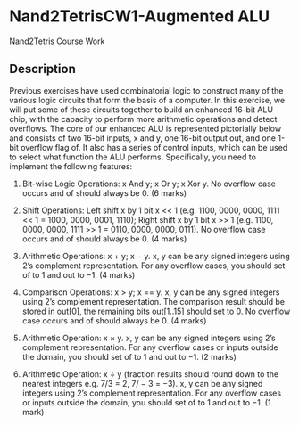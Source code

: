 # Nand2TetrisCW1-Augmented ALU
Nand2Tetris Course Work

## Description
Previous exercises have used combinatorial logic to construct many of the various
logic circuits that form the basis of a computer. In this exercise, we will put some
of these circuits together to build an enhanced 16-bit ALU chip, with the capacity
to perform more arithmetic operations and detect overflows.
The core of our enhanced ALU is represented pictorially below and consists of
two 16-bit inputs, x and y, one 16-bit output out, and one 1-bit overflow flag of.
It also has a series of control inputs, which can be used to select what function the
ALU performs. Specifically, you need to implement the following features:

1. Bit-wise Logic Operations: x And y; x Or y; x Xor y. No overflow case occurs
and of should always be 0.
(6 marks)

2. Shift Operations: Left shift x by 1 bit x << 1 (e.g. 1100, 0000, 0000, 1111 <<
1 = 1000, 0000, 0001, 1110); Right shift x by 1 bit x >> 1 (e.g. 1100, 0000, 0000,
1111 >> 1 = 0110, 0000, 0000, 0111). No overflow case occurs and of should
always be 0.
(4 marks)

3. Arithmetic Operations: x + y; x − y. x, y can be any signed integers using
2’s complement representation. For any overflow cases, you should set of to
1 and out to −1.
(4 marks)

4. Comparison Operations: x > y; x == y. x, y can be any signed integers using
2’s complement representation. The comparison result should be stored in
out[0], the remaining bits out[1..15] should set to 0. No overflow case occurs
and of should always be 0.
(4 marks)

5. Arithmetic Operation: x × y. x, y can be any signed integers using 2’s complement representation. For any overflow cases or inputs outside the domain,
you should set of to 1 and out to −1.
(2 marks)

6. Arithmetic Operation: x ÷ y (fraction results should round down to the
nearest integers e.g. 7/3 = 2, 7/ − 3 = −3). x, y can be any signed integers
using 2’s complement representation. For any overflow cases or inputs outside
the domain, you should set of to 1 and out to −1.
(1 mark)
